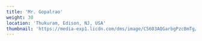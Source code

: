 ```yaml
---
title: 'Mr. Gopalrao'
weight: 30
location: 'Thukuram, Edison, NJ, USA'
thumbnail: 'https://media-exp1.licdn.com/dms/image/C5603AQGarbgPzcBmTg/profile-displayphoto-shrink_800_800/0/1517434733982?e=1630540800&v=beta&t=c9orShXZ8xf-6I39-sm-yAxHdbIPtpHzsMmGFUPjWko'
---
```

